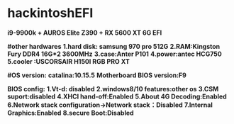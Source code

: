 # hackintoshEFI
**i9-9900k + AUROS Elite Z390 + RX 5600 XT 6G EFI**

**#other hardwares**
**1.hard disk: samsung 970 pro 512G**
**2.RAM:Kingston Fury DDR4 16G*2 3600MHz**
**3.case:Anter P101**
**4.power:antec HCG750**
**5.cooler :USCORSAIR H150I RGB PRO XT**


**#OS version:**
**catalina:10.15.5**
**Motherboard BIOS version:F9**

**BIOS config:**
**1.Vt-d: disabled**
**2.windows8/10 features:other os**
**3.CSM suport:disabled**
**4.XHCI hand-off:Enabled**
**5.About 4G Decoding:Enabled**
**6.Network stack configuration->Network stack：Disabled**
**7.Internal Graphics:Enabled**
**8.secure Boot:Disabled**

